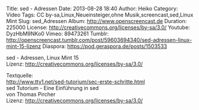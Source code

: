 Title: sed - Adressen
Date: 2013-08-28 18:40
Author: Heiko
Category: Video
Tags: CC by-sa,Linux,Neueinsteiger,ohne Musik,screencast,sed,Linux Mint
Slug: sed_Adressen
Album: http://www.openscreencast.de
Duration: 225000
License: http://creativecommons.org/licenses/by-sa/3.0/
Youtube: DyzHbM9NKo0
Vimeo: 89473261
Tumblr: http://openscreencast.tumblr.com/post/59603694340/sed-adressen-linux-mint-15-lizenz
Diaspora: https://pod.geraspora.de/posts/1503533

sed - Adressen, Linux Mint 15  
Lizenz: <http://creativecommons.org/licenses/by-sa/3.0/>  
  
Textquelle:  
<http://www.tty1.net/sed-tutorium/sec-erste-schritte.html>  
sed Tutorium - Eine Einführung in sed  
von Thomas Pircher  
Lizenz: <http://creativecommons.org/licenses/by-sa/3.0/>

